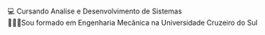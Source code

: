 💻 Cursando Analise e Desenvolvimento de Sistemas   
👨🏽‍🎓Sou formado em Engenharia Mecânica na Universidade Cruzeiro do Sul
